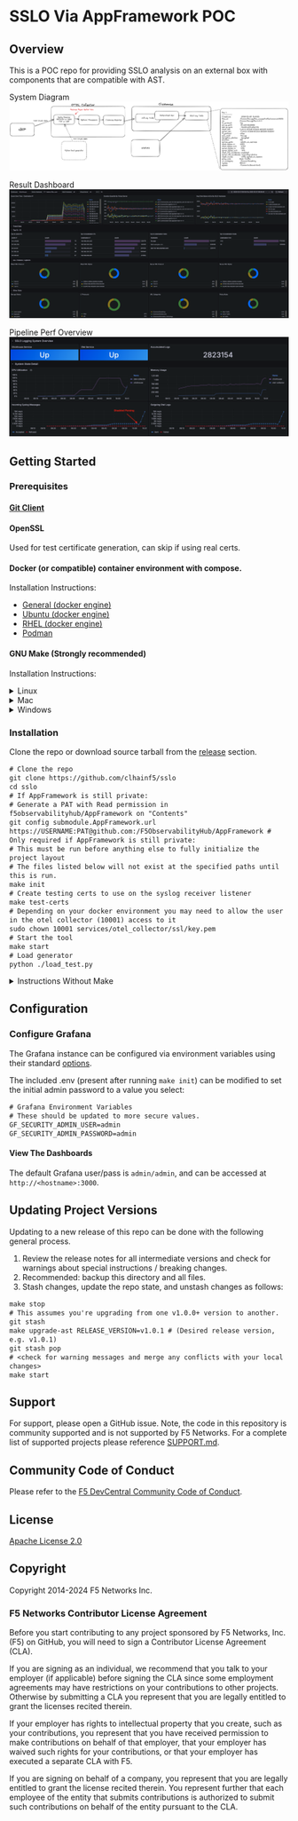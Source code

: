 # SSLO Via AppFramework POC

## Overview
This is a POC repo for providing SSLO analysis on an external box with components
that are compatible with AST.

System Diagram
![SSLO Overview](./img/sslo.png)

Result Dashboard
![SSLO Dashboard](./img/sslo-dashboard.png)

Pipeline Perf Overview
![SSLO Data Pipeline](./img/sslo-pipeline-overview.png)

## Getting Started

### Prerequisites

#### [Git Client](https://git-scm.com/book/en/v2/Getting-Started-Installing-Git)

#### OpenSSL
Used for test certificate generation, can skip if using real certs.

#### Docker (or compatible) container environment with compose.
Installation Instructions:
  * [General (docker engine)](https://docs.docker.com/engine/install/)
  * [Ubuntu (docker engine)](https://docs.docker.com/engine/install/ubuntu/)
  * [RHEL (docker engine)](https://docs.docker.com/engine/install/rhel/)
  * [Podman](https://podman.io/docs/installation)

#### GNU Make (Strongly recommended)
Installation Instructions:
<details>
  <summary>Linux</summary>

  Ubuntu/Debian:
  ```
  sudo apt update
  sudo apt-get install build-essential
  ```

  Redhat:
  ```
  yum install make
  ```

</details>


<details>
  <summary>Mac</summary>

  ```
  brew install make
  ```

</details>

<details>
  <summary>Windows</summary>

  [Installation Instructions](https://gnuwin32.sourceforge.net/install.html)

</details>

### Installation

Clone the repo or download source tarball from the [release](https://github.com/f5devcentral/application-study-tool/releases) section.

```shell
# Clone the repo
git clone https://github.com/clhainf5/sslo 
cd sslo
# If AppFramework is still private:
# Generate a PAT with Read permission in f5observabilityhub/AppFramework on "Contents" 
git config submodule.AppFramework.url https://USERNAME:PAT@github.com:/F5ObservabilityHub/AppFramework # Only required if AppFramework is still private:
# This must be run before anything else to fully initialize the project layout
# The files listed below will not exist at the specified paths until this is run.
make init
# Create testing certs to use on the syslog receiver listener
make test-certs
# Depending on your docker environment you may need to allow the user in the otel collector (10001) access to it
sudo chown 10001 services/otel_collector/ssl/key.pem
# Start the tool
make start
# Load generator
python ./load_test.py
```

<details>
<summary>Instructions Without Make</summary>

```shell
# Clone the repo

git clone https://github.com/clhainf5/sslo 
cd sslo
# Initialize the core AppFramework components
git submodule init
git submodule update
# Copy the any template config files
find ./.init/project -type f | while read src; do \
    dest=$${src/.init\/project\//}; \
    dest_dir=$$(dirname $$dest); \
    mkdir -p $$dest_dir; \
    echo "📄 Copying $$src to $$dest..."; \
    if [ ! -f $$dest ]; then \
      cp -rn $$src $$dest; \
      echo "  ✅ $$dest file created."; \
    else \
      echo "  ⚠️  $$dest already exists. Skipping copy."; \
    fi \
  done
# Optional, run the openssl commands in Makefile to generate certificates for collector to use, or provide your own in services/otel_collector/ssl
# Edit env files and config files as required by the project #TODO - list these out
vi .env
# Start the tool
docker compose up -d
```

</details>

## Configuration

### Configure Grafana
The Grafana instance can be configured via environment variables using their standard
[options](https://grafana.com/docs/grafana/latest/setup-grafana/configure-grafana/#override-configuration-with-environment-variables).

The included .env (present after running `make init`) can be modified to set the initial admin
password to a value you select:

```
# Grafana Environment Variables
# These should be updated to more secure values.
GF_SECURITY_ADMIN_USER=admin
GF_SECURITY_ADMIN_PASSWORD=admin
```

#### View The Dashboards
The default Grafana user/pass is `admin/admin`, and can be accessed at
`http://<hostname>:3000`.


## Updating Project Versions
Updating to a new release of this repo can be done with the following general process.

1. Review the release notes for all intermediate versions and check for warnings about
special instructions / breaking changes.
2. Recommended: backup this directory and all files.
3. Stash changes, update the repo state, and unstash changes as follows:

```shell
make stop
# This assumes you're upgrading from one v1.0.0+ version to another.
git stash
make upgrade-ast RELEASE_VERSION=v1.0.1 # (Desired release version, e.g. v1.0.1)
git stash pop
# <check for warning messages and merge any conflicts with your local changes>
make start
```

## Support

For support, please open a GitHub issue.  Note, the code in this repository is community supported and is not supported by F5 Networks.  For a complete list of supported projects please reference [SUPPORT.md](SUPPORT.md).

## Community Code of Conduct

Please refer to the [F5 DevCentral Community Code of Conduct](code_of_conduct.md).

## License

[Apache License 2.0](LICENSE)

## Copyright

Copyright 2014-2024 F5 Networks Inc.

### F5 Networks Contributor License Agreement

Before you start contributing to any project sponsored by F5 Networks, Inc. (F5) on GitHub, you will need to sign a Contributor License Agreement (CLA).

If you are signing as an individual, we recommend that you talk to your employer (if applicable) before signing the CLA since some employment agreements may have restrictions on your contributions to other projects.
Otherwise by submitting a CLA you represent that you are legally entitled to grant the licenses recited therein.

If your employer has rights to intellectual property that you create, such as your contributions, you represent that you have received permission to make contributions on behalf of that employer, that your employer has waived such rights for your contributions, or that your employer has executed a separate CLA with F5.

If you are signing on behalf of a company, you represent that you are legally entitled to grant the license recited therein.
You represent further that each employee of the entity that submits contributions is authorized to submit such contributions on behalf of the entity pursuant to the CLA.
